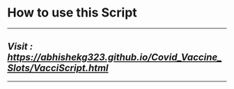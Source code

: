 # How to use this Script
---
## _Visit : https://abhishekg323.github.io/Covid_Vaccine_Slots/VacciScript.html_

---
